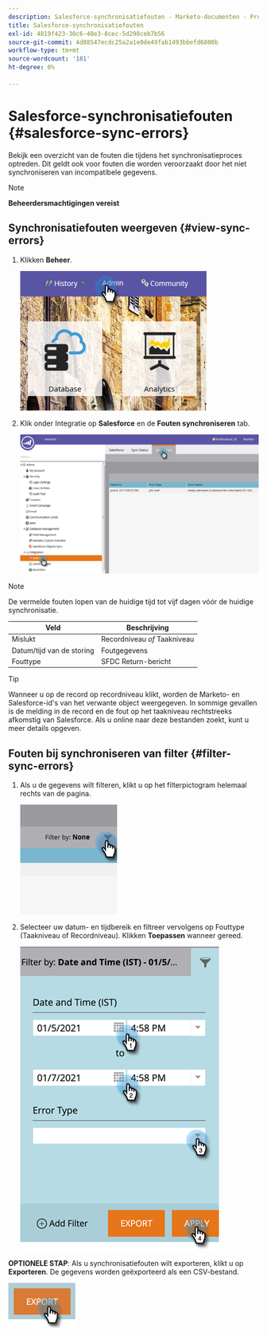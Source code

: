 ```yaml
---
description: Salesforce-synchronisatiefouten - Marketo-documenten - Productdocumentatie
title: Salesforce-synchronisatiefouten
exl-id: 4819f423-30c6-48e3-8cec-5d298ceb7b56
source-git-commit: 4d88547ecdc25a2a1e0de49fab1493bbefd6800b
workflow-type: tm+mt
source-wordcount: '181'
ht-degree: 0%

---
```


# Salesforce-synchronisatiefouten {#salesforce-sync-errors}

Bekijk een overzicht van de fouten die tijdens het synchronisatieproces optreden. Dit geldt ook voor fouten die worden veroorzaakt door het niet synchroniseren van incompatibele gegevens.

>[!NOTE]
>
>**Beheerdersmachtigingen vereist**

## Synchronisatiefouten weergeven {#view-sync-errors}

1. Klikken **Beheer**.

   ![](assets/salesforce-sync-errors-1.png)

1. Klik onder Integratie op **Salesforce** en de **Fouten synchroniseren** tab.

   ![](assets/salesforce-sync-errors-2.png)

>[!NOTE]
>
>De vermelde fouten lopen van de huidige tijd tot vijf dagen vóór de huidige synchronisatie.

| Veld | Beschrijving |
|---|---|
| Mislukt | Recordniveau _of_ Taakniveau |
| Datum/tijd van de storing | Foutgegevens |
| Fouttype | SFDC Return-bericht |

>[!TIP]
>
>Wanneer u op de record op recordniveau klikt, worden de Marketo- en Salesforce-id&#39;s van het verwante object weergegeven. In sommige gevallen is de melding in de record en de fout op het taakniveau rechtstreeks afkomstig van Salesforce. Als u online naar deze bestanden zoekt, kunt u meer details opgeven.

## Fouten bij synchroniseren van filter {#filter-sync-errors}

1. Als u de gegevens wilt filteren, klikt u op het filterpictogram helemaal rechts van de pagina.

   ![](assets/salesforce-sync-errors-3.png)

1. Selecteer uw datum- en tijdbereik en filtreer vervolgens op Fouttype (Taakniveau of Recordniveau). Klikken **Toepassen** wanneer gereed.

   ![](assets/salesforce-sync-errors-4.png)

**OPTIONELE STAP**: Als u synchronisatiefouten wilt exporteren, klikt u op **Exporteren**. De gegevens worden geëxporteerd als een CSV-bestand.

![](assets/salesforce-sync-errors-5.png)
